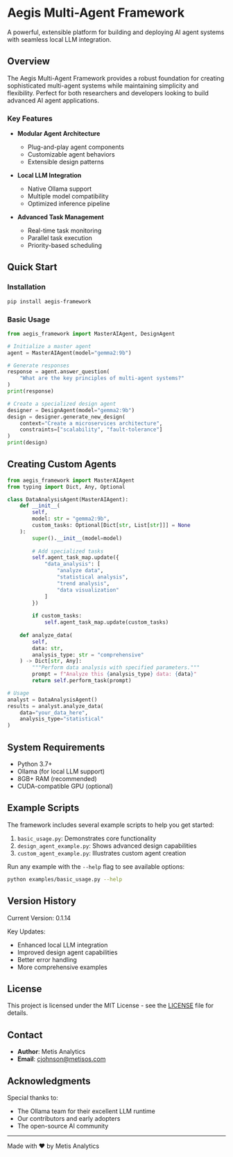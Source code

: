# Aegis Multi-Agent Framework

A powerful, extensible platform for building and deploying AI agent systems with seamless local LLM integration.

## Overview

The Aegis Multi-Agent Framework provides a robust foundation for creating sophisticated multi-agent systems while maintaining simplicity and flexibility. Perfect for both researchers and developers looking to build advanced AI agent applications.

### Key Features

- **Modular Agent Architecture**
  - Plug-and-play agent components
  - Customizable agent behaviors
  - Extensible design patterns

- **Local LLM Integration**
  - Native Ollama support
  - Multiple model compatibility
  - Optimized inference pipeline

- **Advanced Task Management**
  - Real-time task monitoring
  - Parallel task execution
  - Priority-based scheduling

## Quick Start

### Installation

```bash
pip install aegis-framework
```

### Basic Usage

```python
from aegis_framework import MasterAIAgent, DesignAgent

# Initialize a master agent
agent = MasterAIAgent(model="gemma2:9b")

# Generate responses
response = agent.answer_question(
    "What are the key principles of multi-agent systems?"
)
print(response)

# Create a specialized design agent
designer = DesignAgent(model="gemma2:9b")
design = designer.generate_new_design(
    context="Create a microservices architecture",
    constraints=["scalability", "fault-tolerance"]
)
print(design)
```

## Creating Custom Agents

```python
from aegis_framework import MasterAIAgent
from typing import Dict, Any, Optional

class DataAnalysisAgent(MasterAIAgent):
    def __init__(
        self,
        model: str = "gemma2:9b",
        custom_tasks: Optional[Dict[str, List[str]]] = None
    ):
        super().__init__(model=model)
        
        # Add specialized tasks
        self.agent_task_map.update({
            "data_analysis": [
                "analyze data",
                "statistical analysis",
                "trend analysis",
                "data visualization"
            ]
        })
        
        if custom_tasks:
            self.agent_task_map.update(custom_tasks)
    
    def analyze_data(
        self,
        data: str,
        analysis_type: str = "comprehensive"
    ) -> Dict[str, Any]:
        """Perform data analysis with specified parameters."""
        prompt = f"Analyze this {analysis_type} data: {data}"
        return self.perform_task(prompt)

# Usage
analyst = DataAnalysisAgent()
results = analyst.analyze_data(
    data="your_data_here",
    analysis_type="statistical"
)
```

## System Requirements

- Python 3.7+
- Ollama (for local LLM support)
- 8GB+ RAM (recommended)
- CUDA-compatible GPU (optional)

## Example Scripts

The framework includes several example scripts to help you get started:

1. `basic_usage.py`: Demonstrates core functionality
2. `design_agent_example.py`: Shows advanced design capabilities
3. `custom_agent_example.py`: Illustrates custom agent creation

Run any example with the `--help` flag to see available options:
```bash
python examples/basic_usage.py --help
```

## Version History

Current Version: 0.1.14

Key Updates:
- Enhanced local LLM integration
- Improved design agent capabilities
- Better error handling
- More comprehensive examples

## License

This project is licensed under the MIT License - see the [LICENSE](LICENSE) file for details.

## Contact

- **Author**: Metis Analytics
- **Email**: cjohnson@metisos.com

## Acknowledgments

Special thanks to:
- The Ollama team for their excellent LLM runtime
- Our contributors and early adopters
- The open-source AI community

---

Made with ❤️ by Metis Analytics
